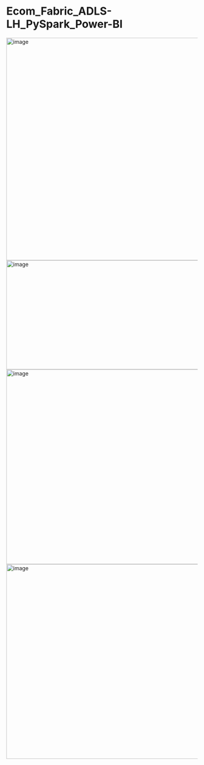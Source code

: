 # Ecom_Fabric_ADLS-LH_PySpark_Power-BI


<img width="1343" height="585" alt="image" src="https://github.com/user-attachments/assets/bfc82366-11b3-48c1-9b5c-619ee25f239b" />
<img width="1295" height="287" alt="image" src="https://github.com/user-attachments/assets/3a65bcfb-7ddc-4cb4-ab4f-92e8f72d3d0c" />


<img width="1361" height="512" alt="image" src="https://github.com/user-attachments/assets/ade54644-5422-49e1-92b5-9058ec620307" />
<img width="1049" height="512" alt="image" src="https://github.com/user-attachments/assets/882f483b-adb9-40c3-8579-36f54aebfc3a" />
